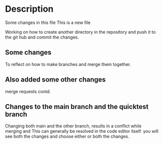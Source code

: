 # Description

Some changes in this file
This is a new file

Working on how to create another directory in the repository and
push it to the git hub and commit the changes.

## Some changes

To reflect on how to make branches and merge them together.

## Also added some other changes

merge requests contd.

## Changes to the main branch and the quicktest branch

Changing both main and the other branch, results in a conflict while merging and
This can generally be resolved in the code editor itself.
you will see both the changes and choose either or both the changes.
